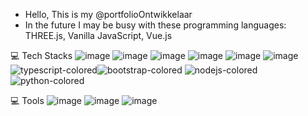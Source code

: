+  Hello, This is my @portfolioOntwikkelaar
+  In the future I may be busy with these programming languages: THREE.js, Vanilla JavaScript, Vue.js

💻 Tech Stacks
![image](https://user-images.githubusercontent.com/58941189/185805887-0359985a-9f80-49b0-8845-239350a1dc65.png) ![image](https://user-images.githubusercontent.com/58941189/185805915-140f7eb9-0d66-4a84-84ee-ebdcae2d10b3.png) ![image](https://user-images.githubusercontent.com/58941189/185805925-d6a7b6f7-8ce8-466a-a591-77adbdf3cd70.png)  ![image](https://user-images.githubusercontent.com/58941189/185805943-f9ce1ad3-1b18-455b-b0d0-a8e6e5d065c7.png) ![image](https://user-images.githubusercontent.com/58941189/185805954-7de5e420-ae26-4ad0-ae4a-5ccab35aed12.png) ![image](https://user-images.githubusercontent.com/58941189/185805997-8cfcd885-0e1c-4866-b460-426f3f065f0f.png)![typescript-colored](https://user-images.githubusercontent.com/58941189/209691466-9dc2474e-c589-42bc-a343-551b616f6400.svg)![bootstrap-colored](https://user-images.githubusercontent.com/58941189/209691517-ebd95a83-9dc9-4f57-91dc-aac724148115.svg)
![nodejs-colored](https://user-images.githubusercontent.com/58941189/209691574-693dfe3d-5acc-4554-89a5-a6e7d48b5f43.svg)
![python-colored](https://user-images.githubusercontent.com/58941189/209691609-a1212f47-1ce5-4b81-b6cb-c7b81c74d317.svg)


💻 Tools
![image](https://user-images.githubusercontent.com/58941189/185806051-0fa8382c-7302-421e-a115-694a32367873.png) ![image](https://user-images.githubusercontent.com/58941189/185806059-62df3fd7-d0fc-4f79-b4ea-e7e519d3d5d2.png) ![image](https://user-images.githubusercontent.com/58941189/185806071-ed83f61d-97bb-49fd-9122-a99656b3314f.png)



